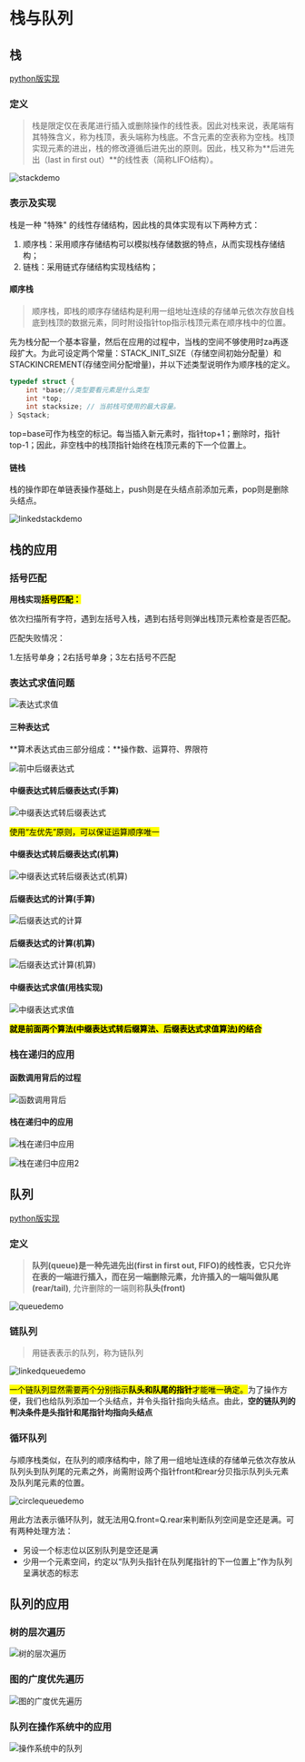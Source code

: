 # 栈与队列

## 栈

[python版实现](https://github.com/pankypan/DataStructureAndAlgo/blob/master/data_structure/c_stack/stacks.py)

### 定义

> 栈是限定仅在表尾进行插入或删除操作的线性表。因此对栈来说，表尾端有其特殊含义，称为栈顶，表头端称为栈底。不含元素的空表称为空栈。栈顶实现元素的进出，栈的修改遵循后进先出的原则。因此，栈又称为**后进先出（last in first out）**的线性表（简称LIFO结构）。

![stackdemo](assets/stackdemo.jpg)



### 表示及实现

 栈是一种 "特殊" 的线性存储结构，因此栈的具体实现有以下两种方式：

1. 顺序栈：采用顺序存储结构可以模拟栈存储数据的特点，从而实现栈存储结构；
2. 链栈：采用链式存储结构实现栈结构；



#### 顺序栈

>  顺序栈，即栈的顺序存储结构是利用一组地址连续的存储单元依次存放自栈底到栈顶的数据元素，同时附设指针top指示栈顶元素在顺序栈中的位置。

先为栈分配一个基本容量，然后在应用的过程中，当栈的空间不够使用时za再逐段扩大。为此可设定两个常量：STACK_INIT_SIZE（存储空间初始分配量）和STACKINCREMENT(存储空间分配增量)，并以下述类型说明作为顺序栈的定义。

```c++
typedef struct {
	int *base;//类型要看元素是什么类型
	int *top;
	int stacksize; // 当前栈可使用的最大容量。
} Sqstack;
```

top=base可作为栈空的标记。每当插入新元素时，指针top+1；删除时，指针top-1；因此，非空栈中的栈顶指针始终在栈顶元素的下一个位置上。



#### 链栈

栈的操作即在单链表操作基础上，push则是在头结点前添加元素，pop则是删除头结点。

![linkedstackdemo](assets/linkedstackdemo.jpg)





## 栈的应用

### 括号匹配

**用栈实现<mark>括号匹配：</mark>**

依次扫描所有字符，遇到左括号入栈，遇到右括号则弹出栈顶元素检查是否匹配。

匹配失败情况：

1.左括号单身；2右括号单身；3左右括号不匹配



### 表达式求值问题

![表达式求值](assets/表达式求值.png)

#### 三种表达式

**算术表达式由三部分组成：**操作数、运算符、界限符

![前中后缀表达式](assets/前中后缀表达式.png)



#### 中缀表达式转后缀表达式(手算)

![中缀表达式转后缀表达式](assets/中缀表达式转后缀表达式.png)

<mark>使用“左优先”原则，可以保证运算顺序唯一</mark>



#### 中缀表达式转后缀表达式(机算)

![中缀表达式转后缀表达式(机算)](assets/中缀表达式转后缀表达式(机算).png)



#### 后缀表达式的计算(手算)

![后缀表达式的计算](assets/后缀表达式的计算.png)



#### 后缀表达式的计算(机算)

![后缀表达式计算(机算)](assets/后缀表达式计算(机算).png)



#### 中缀表达式求值(用栈实现)

![中缀表达式求值](assets/中缀表达式求值.png)

**<mark>就是前面两个算法(中缀表达式转后缀算法、后缀表达式求值算法)的结合</mark>**





### 栈在递归的应用

#### 函数调用背后的过程

![函数调用背后](assets/函数调用背后.png)



#### 栈在递归中的应用

![栈在递归中应用](assets/栈在递归中应用.png)

![栈在递归中应用2](assets/栈在递归中应用2.png)






## 队列

[python版实现](https://github.com/pankypan/DataStructureAndAlgo/blob/master/data_structure/d_queue/queues.py)

### 定义

> **队列(queue)**是一种**先进先出(first in first out, FIFO)**的线性表，它只允许在表的一端进行插入，而在另一端删除元素，允许插入的一端叫做**队尾(rear/tail)**, 允许删除的一端则称**队头(front)**

![queuedemo](assets/queuedemo.jpg)



### 链队列

> 用链表表示的队列，称为链队列

![linkedqueuedemo](assets/linkedqueuedemo.jpg)

<mark>一个链队列显然需要两个分别指示**队头和队尾的指针**才能唯一确定。</mark>为了操作方便，我们也给队列添加一个头结点，并令头指针指向头结点。由此，**空的链队列的判决条件是头指针和尾指针均指向头结点**



### 循环队列

与顺序栈类似，在队列的顺序结构中，除了用一组地址连续的存储单元依次存放从队列头到队列尾的元素之外，尚需附设两个指针front和rear分贝指示队列头元素及队列尾元素的位置。

![circlequeuedemo](assets/circlequeuedemo.jpg)



用此方法表示循环队列，就无法用Q.front=Q.rear来判断队列空间是空还是满。可有两种处理方法：

- 另设一个标志位以区别队列是空还是满
- 少用一个元素空间，约定以“队列头指针在队列尾指针的下一位置上”作为队列呈满状态的标志



## 队列的应用

### 树的层次遍历

![树的层次遍历](assets/树的层次遍历.png)



### 图的广度优先遍历

![图的广度优先遍历](assets/图的广度优先遍历.png)



### 队列在操作系统中的应用

![操作系统中的队列](assets/操作系统中的队列.png)






























